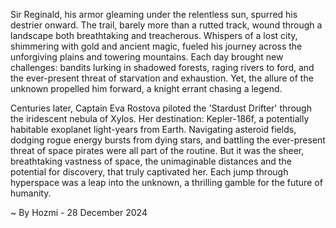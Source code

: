 
Sir Reginald, his armor gleaming under the relentless sun, spurred his destrier onward.  The trail, barely more than a rutted track, wound through a landscape both breathtaking and treacherous.  Whispers of a lost city, shimmering with gold and ancient magic, fueled his journey across the unforgiving plains and towering mountains. Each day brought new challenges: bandits lurking in shadowed forests, raging rivers to ford, and the ever-present threat of starvation and exhaustion.  Yet, the allure of the unknown propelled him forward, a knight errant chasing a legend.


Centuries later, Captain Eva Rostova piloted the 'Stardust Drifter' through the iridescent nebula of Xylos.  Her destination: Kepler-186f, a potentially habitable exoplanet light-years from Earth.  Navigating asteroid fields, dodging rogue energy bursts from dying stars, and battling the ever-present threat of space pirates were all part of the routine. But it was the sheer, breathtaking vastness of space, the unimaginable distances and the potential for discovery, that truly captivated her.  Each jump through hyperspace was a leap into the unknown, a thrilling gamble for the future of humanity.

~ By Hozmi - 28 December 2024
